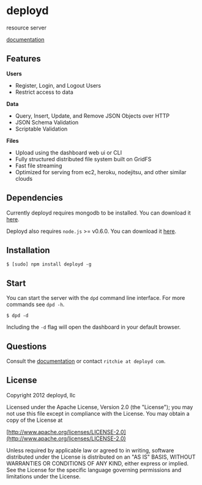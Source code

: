 # deployd

resource server

[documentation](http://deployd.github.com/deployd)

## Features

**Users**

  - Register, Login, and Logout Users
  - Restrict access to data
  
**Data**

  - Query, Insert, Update, and Remove JSON Objects over HTTP
  - JSON Schema Validation
  - Scriptable Validation
  
**Files**

  - Upload using the dashboard web ui or CLI
  - Fully structured distributed file system built on GridFS
  - Fast file streaming
  - Optimized for serving from ec2, heroku, nodejitsu, and other similar clouds

## Dependencies

Currently deployd requires mongodb to be installed. You can download it [here](http://www.mongodb.org/downloads).

Deployd also requires `node.js` >= v0.6.0. You can download it [here](http://nodejs.org/#download).

## Installation

    $ [sudo] npm install deployd -g
    
## Start

You can start the server with the `dpd` command line interface. For more commands see `dpd -h`.

    $ dpd -d
    
Including the `-d` flag will open the dashboard in your default browser.

## Questions

Consult the [documentation](http://deployd.github.com/deployd) or contact `ritchie at deployd com`.

## License

Copyright 2012 deployd, llc

Licensed under the Apache License, Version 2.0 (the "License");
you may not use this file except in compliance with the License.
You may obtain a copy of the License at

[http://www.apache.org/licenses/LICENSE-2.0](http://www.apache.org/licenses/LICENSE-2.0)

Unless required by applicable law or agreed to in writing, software
distributed under the License is distributed on an "AS IS" BASIS,
WITHOUT WARRANTIES OR CONDITIONS OF ANY KIND, either express or implied.
See the License for the specific language governing permissions and
limitations under the License.